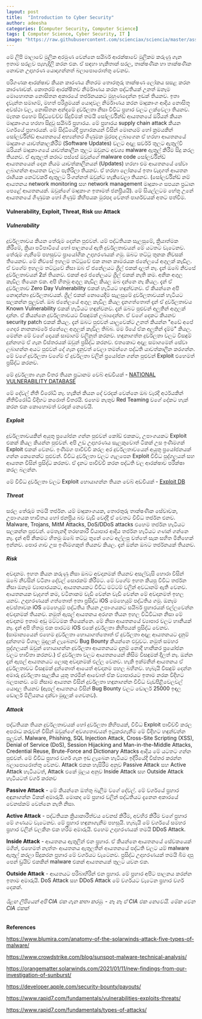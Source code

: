 ```yaml
---
layout: post
title:  "Introduction to Cyber Security"
author: adeesha
categories: [Computer Security, Computer Science]
tags: [ Computer Science, Cyber Security, IT ]
image: "https://raw.githubusercontent.com/scienciax/sciencia/master/assets/images/posts/ajp/cov/cybersec.jpg"
---
```


මේ ලිපි මාලාවේ මුලික අරමුණ වෙන්නෙ සයිබර් ආරක්ෂාවේ මුලිකම කරුණු ගැන ඉතාම සරළව පැහැදිලි කරන එක. ඒ සඳහා හැකිතාක් සරල, තාක්ෂණික හා තාක්ෂණික නොවන උදාහරණ යොදාගන්නත් බලාපොරොත්තු වෙනව.

පරිගණක ආරක්ෂාව කියන කාරණය නිතරම තොරතුරු තාක්ෂණ ලෝකය සසළ කරන කාරණාවක්. කොතරම් ආරක්ෂිතව නිර්මාණය කරන පද්ධතියක් උනත් ඔනෑම මොහොතක නොසිතන අකාරයේ තර්ජනයකට මුහුණදෙන්න ඉඩක් තියනව. ඉතා දැවැන්ත සමාගම්, මහත් පරිශ්‍රමයක් යොදවල නිර්මාණය කරන මෘදුකාංග ආදිය නොසිතූ අවස්ථා වල, නොසිතන අන්දමේ දුර්වලතා නිසා විවිධ ප්‍රහාර වලට ලක්වෙලා තියනව. මෑතක එහෙම සිද්ධවෙච්ච සිදුවීමක් තමයි සෝලර්වින්ඩ් ආයතනයේ ඔරියන් කියන මෘදුකාංගය හරහා සිදුවූ සයිබර් ප්‍රහාරය. මේ ප්‍රහාරය supply chain attack කියන වර්ගයේ ප්‍රහාරයක්. මේ සිද්ධියේදී ප්‍රහාරකයන් විසින් මොනයම් හෝ ක්‍රමයකින් සෝලර්වින්ඩ් ආයතනයේ අභ්‍යන්තර ගිණුමක මුරපද ලබාගෙන ඒ හරහා ආයතනයේ මෘදුකාංග යාවත්කාලකිරීම් (Software Updates) වලට අදාළ සර්වර් තුලට ඇතුල්වී ඔරියන් මෘදුකාංගයේ යාවත්කාලීන තුලට ඔවුනට අවශ්‍ය malware ඇතුල් කිරීම සිදු කරල තියනව. ඒ ඇතුලත් කරාට පස්සේ ඔවුන්ගේ malware code සෝලර්වින්ඩ් ආයතනයෙන් දෙන නියම යාවත්කාලීනයන් (Updates) හරහා එම ආයතනයේ සේවා ලබාගන්න ආයතන වලට පැතිරිලා තියනව. ඒ හරහා ලෝකයේ ඉතා වැදගත් ආයතන රාශියක නෙට්වර්ක් ඇතුලට රිංගන්නත් ඔවුන්ට හැකිවෙලා තියනව. (සෝලර්වින්ඩ් නම් ආයතනය network monitoring සහ network management මෘදුකාංග සපයන ප්‍රධාන පෙළේ ආයතනයක්. ඔවුන්ගේ මෘදුකාංග ඉතාමත් ජනප්‍රියයි). මේ සියල්ලටම හේතු උනේ ආයතනයේ ගිණුමක හෝ ගිණුම් කිහිපයක මුරපද වෙනත් පාර්ශවයක් අතට පත්වීම.

#### **Vulnerability, Exploit, Threat, Risk සහ Attack**

##### Vulnerability

දුර්වලතාවය කියන තේරුම දෙන්න පුළුවන්. යම් පද්ධතියක සැලසුමේ, ක්‍රියාත්මක කිරීමේ, ක්‍රියා පටිපාටියේ හෝ පාලනයේ ඇති දුර්වලතාවයන් මේ යටතට වැටෙනව. තේරුම ගැනීමේ පහසුවට ප්‍රායෝගික උදාහරණයක් ගමු. ඔබට තට්ටු තුනක නිවසක් තියෙනව. මේ නිවසේ ඉහලම තට්ටුවේ එක නාන කාමරයක ජනේලයේ අගුලක් කැඩිල. ඒ වගේම ඉහලම තට්ටුවේ නිසා ඔබ ඒ ජනේලයට ග්‍රිල් එකක් දාලත් නෑ. දැන් ඔබේ නිවසේ දුර්වලතාවයන් 2ක් තියනව. එකක් අර ජනේලයට ග්‍රිල් එකක් නැති කම. අනික අගුල කැඩිල තියෙන එක. අපි හිතමු අගුල කැඩිල කියල ඔබ දන්නෙ නෑ කියල. දැන් ඒ දුර්වලතාව Zero Day Vulnerability එකක් හැටියට හඳුන්වනව. ඒ කියන්නෙ අපි නොදන්නා දුර්වලතාවයක්. ග්‍රිල් එකක් නොයෙදීම සැලසුමේ දුර්වලතාවයක් හැටියට සලකන්න පුලුවන්. ඔබ ජනේලයේ අගුල කැඩිල කියල දැනගත්තොත් දැන් ඒ දුර්වලතාවය Known Vulnerability එකක් හැටියට හඳුන්වනව. දැන් ඔබට පුළුවන් අලුතින් අගුලක් දාන්න. ඒ කියන්නෙ දුර්වලතාවයට විසඳුමක් ලබාදෙන්න. ඒ වගේ දෙකට කියනව security patch එකක් කියල. දැන් ඔබට පුළුවන් යාලුවෙක්ට උනත් කියන්න "අඩේ අපේ ගෙදර නානකාමරේ ජනේලෙ අගුලක් කැඩිල තිබ්බ. මම ඊයේ ඒක අලුතින් දැම්ම" කියල. මෙන්න මේ වගේ දෙයක් සාමාගම් වලිනුත් කරනව. හඳුනාගත්ත දුර්වලතා වලට විසඳුම් දුන්නහම ඒ ගැන විස්තරයක් ඔවුන් ප්‍රසිද්ධ කරනව. එතකොට අදාළ සමාගමෙන් සේවා ලබාගන්න අයට පුළුවන් දේ ගැන දැනුවත් වෙලා තමන්ගෙ පද්ධති යාවත්කාලීන කරගන්න. මේ වගේ දුර්වලතා වගේම ඒ දුර්වලතා වලින් ප්‍රයෝජන ගන්න පුළුවන් Exploit එහෙමත් ප්‍රසිද්ධ කරනව.

මේ දුර්වලතා ගැන විතර තියන ප්‍රධානම වෙබ් අඩවියක් - [NATIONAL VULNERABILITY DATABASE](https://nvd.nist.gov/vuln/full-listing)

මේ දේවල් නීති විරෝධී නෑ. හැකින් කියන දේ වරදක් වෙන්නෙ ඔබ වැරදි අර්ථයකින් නීතිවිරෝධී විදිහට කරොත් විතරයි. එහෙම නැතුව Red Teaming වගේ දේකට හැක් කරන එක කොහොමත් වරදක් නෙවෙයි.

##### Exploit

දුර්වලතාවයකින් අයුතු ප්‍රයෝජන ගන්න පුළුවන් කෝඩ් එකකට, උපාංගයකට Exploit එකක් කියල කියන්න පුළුවන්. අපි උඩ උදාහරණය සැලකුවොත් ටිකක් උස ඉණිමගක් Exploit එකක් වෙනව. ඉණිමග පාවිච්චි කරල අර දුර්වලතාවයෙන් අයුතු ප්‍රයෝජනයක් ගන්න කෙනෙක්ට පුළුවන්. විවිධ දුර්වලතා වලට ගැලපෙන Exploit විවිධ පුද්ගලයන් සහ ආයතන විසින් ප්‍රසිද්ධ කරනව. ඒ දැනට පාවිච්චි කරන පද්ධති වල ආරක්ෂාව පරීක්ෂා කරල බලන්න.

මේ විවිධ දුර්වලතා වලට Exploit හොයාගන්න තියන වෙබ් අඩවියක් - [Exploit DB](https://www.exploit-db.com/) 

##### Threat

සරල තේරුම තමයි තර්ජන. යම් මෘදුකාංගයක, තොරතුරු තාක්ෂණික සේවාවක, උපාංගයක භාවිතය හෝ ජනප්‍රිය බව වැඩි වෙද්දී ඒ වෙතට විවිධ තර්ජන එනව. Malware, Trojans, MitM Attacks, DoS/DDoS attacks එහෙම තර්ජන හැටියට සලකන්න පුළුවන්. මෙතැනදී තරඟකාරී වියාපාර ආදිය තර්ජන හැටියට ගණන් ගන්නෙ නෑ. දැන් අපි නිකමට හිතමු ඔබේ තට්ටු තුනේ ගෙට අල්ලපු වත්තේ සැක සහිත මිනිහෙක් ඉන්නව. පොර ගාව උස ඉණිමගකුත් තියනව කියල. දැන් ඔන්න ඔබට තර්ජනයක් තියනව.

##### Risk

අවදානම. ඉහත කියන කරුණු නිසා ඔබට අවදානමක් තියනව අසල්වැසි හොරා විසින් ඔබේ නිවසින් වටිනා දේවල් සොරකම් කිරීමට. මේ වගේම ඉහත කියපු විවිධ තර්ජන නිසා ඔනෑම ව්‍යාපාරයකට, ආයතනයකට විවිධ මට්ටම් වලින් අවධානම් ඇති වෙනව. ආයතනයක වැදගත් කම, වටිනාකම වැඩි වෙන්න වැඩි වෙන්න මේ අවදානමත් ඉහල යනව. උදාහරණයක් ගත්තොත් ඉතා ප්‍රසිද්ධ iOS මෙහෙයුම් පද්ධතිය ගමු. ඔනෑම අවස්තාවක iOS මෙහෙයුම් පද්ධතිය තියන උපාංගයකට සයිබර් ප්‍රහාරයක් එල්ලවෙන්න අවදානමක් තියනව. නමුත් ඇපල් ආයතනය අරගන තියන ඉහල විධිවිධාන නිසා මේ අවදානම ඉතාම අඩු මට්ටමක තියෙන්නෙ. මේ නිසා ආයතනයේ ව්‍යාපාර වලට හානියක් නෑ. දැන් අපි හිතමු එක පාරටම iOS එකේ දුර්වලතා කිහිපයක් ප්‍රසිද්ධ වෙනව. (සාමාන්‍යයෙන් එහෙම දුර්වලතා හොයාගත්තොත් ඒ දුර්වලතා අදාළ ආයතනයට දැනුම් දුන්නහම විශාල මුදලක් ලැබෙනව Bug Bounty කියන්නෙ එවුවට. නමුත් සමහර පුද්ගලයන් ඔවුන් හොයාගන්න දුර්වලතා ආයතනයට දැනුම් නොදී හානිකර ප්‍රයෝජන වලට භාවිතා කරනව.) ඒ දුර්වලතා වලට ආයතනයෙන් කිසිම විසඳුමක් දීලත් නෑ. ඔන්න දැන් ඇපල් ආයතනයට ලොකු අවදානමක් එල්ල වෙනව. හැකි ඉක්මනින් ආයතනය ඒ දුර්වලතාවට විසඳුමක් දුන්නොත් ආයෙත් අවදානම පහල බහිනව. හැබැයි විසඳුම් දෙන්න අමාරු දුර්වලතා සැලකිය යුතු තරමින් ආවොත් ඒක ව්‍යාපාරයට ඉතාම නරක විදිහට බලපානව. මේ නිසාම ආයතන විසින් දුර්වලතා හඳුනාගන්න විවිධ වැඩපිළිවෙලවල් යොදල තියනව (ඇපල් ආයතනය විසින් Bug Bounty වලට ඩොලර් 25000 ඉඳල ඩොලර් මිලියනය දක්වා මුදලක් ගෙවනව).

##### Attack

පද්ධතියක තියන දුර්වලතාවයක් හෝ දුර්වලතා කිහිපයක්, විවිධ Exploit පාවිච්චි කරල අපරාධ කරුවන් විසින් ඔවුන්ගේ අවශ්‍යතාවයන් ඉටුකරගැනීම මේ විදිහට හඳුන්වන්න පුලුවන්. Malware, Phishing, SQL Injection Attack, Cross-Site Scripting (XSS), Denial of Service (DoS), Session Hijacking and Man-in-the-Middle Attacks, Credential Reuse, Brute-Force and Dictionary Attacks ආදිය මේ යටතට ගන්න පුළුවන්. මේ විවිධ ප්‍රහාර වර්ග ගැන ඉඩ ලැබෙන හැටියට ඉදිරියේදී විස්තර කරන්න බලාපොරොත්තු වෙනව. Attack එකක හැසිරීම අනුව Passive Attack සහ Active Attack හැටියටත්, Attack එකේ මූලය අනුව Inside Attack සහ Outside Attack හැටියටත් වර්ග කරනව

 **Passive Attack** - මේ කියන්නෙ ඔත්තු බැලීම වගේ දේවල්. මේ වර්ගයේ ප්‍රහාර අඳුනාගන්න ටිකක් අමාරුයි. මොකද මේ ප්‍රහාර වලින් පද්ධතියට දැනෙන අකාරයේ වෙනස්කම් වෙන්නෙ නැති නිසා.

**Active Attack** - පද්ධතියක ක්‍රියාකාරීත්වය වෙනස් කිරීම, අවහිර කිරීම වගේ ප්‍රහාර මේ ගණයට වැටෙනව. මේ ප්‍රහාර හඳුනාගැනීම පහසුයි. හැබැයි මේ වර්ගයේ සමහර ප්‍රහාර වලින් වලකින එක හරිම අමාරුයි. එහෙම උදාහරණයක් තමයි DDoS Attack.

**Inside Attack** - ආයතනය ඇතුලින් එන ප්‍රහාර. ඒ කියන්නෙ ආයතනයේ සේවකයෙක් මගින්, එහෙමත් නැත්තං ආයතනය ඇතුලතින් ආයතනයේ පද්ධති වලට යම් malware ඇතුල් කරලා සිදුකරන ප්‍රහාර මේ වර්ගයට වැටෙනව. ප්‍රසිද්ධ උදාහරණයක් තමයි බිම දාපු පෙන් ඩ්‍රයිව් එකකින් malware එකක් ආයතනයක් තුලට යවන එක.

**Outside Attack** - ආයතයට පරිබාහිරින් එන ප්‍රහාර. මේ ප්‍රහාර අපිට පාලනය කරන්න ඉතාම අමාරුයි. DoS Attack සහ DDoS Attack මේ වර්ගයට වැටෙන ප්‍රහාර වර්ග දෙකක්.

###### ඊළඟ ලිපියෙන් අපි CIA එක ගැන කතා කරමු. - නෑ නෑ ඒ CIA එක නෙවෙයි. මේක වෙන CIA එකක්



**References**

https://www.blumira.com/anatomy-of-the-solarwinds-attack-five-types-of-malware/

https://www.crowdstrike.com/blog/sunspot-malware-technical-analysis/

https://orangematter.solarwinds.com/2021/01/11/new-findings-from-our-investigation-of-sunburst/

https://developer.apple.com/security-bounty/payouts/

https://www.rapid7.com/fundamentals/vulnerabilities-exploits-threats/

https://www.rapid7.com/fundamentals/types-of-attacks/